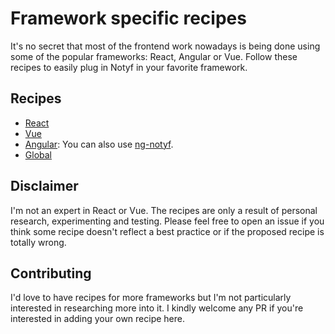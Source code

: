 # Framework specific recipes

It's no secret that most of the frontend work nowadays is being done using some of the popular frameworks: React, Angular or Vue. Follow these recipes to easily plug in Notyf in your favorite framework.

## Recipes

- [React](react.md)
- [Vue](vue.md)
- [Angular](angular.md): You can also use [ng-notyf](https://github.com/jdjuan/ng-notyf).
- [Global](global.md)

## Disclaimer

I'm not an expert in React or Vue. The recipes are only a result of personal research, experimenting and testing. Please feel free to open an issue if you think some recipe doesn't reflect a best practice or if the proposed recipe is totally wrong.

## Contributing

I'd love to have recipes for more frameworks but I'm not particularly interested in researching more into it. I kindly welcome any PR if you're interested in adding your own recipe here.

